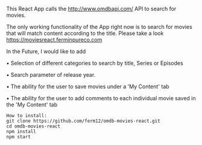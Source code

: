 This React App calls the http://www.omdbapi.com/ API to search for movies.
 
The only working functionality of the App right now is to search for movies that will match content according to the title. Please take a look https://moviesreact.ferminpureco.com

In the Future, I would like to add

•	Selection of different categories to search by title, Series or Episodes
  
•	Search parameter of release year.

•	The ability for the user to save movies under a 'My Content' tab 

•	The ability for the user to add comments to each individual movie saved in the 'My Content' tab




```
How to install:
git clone https://github.com/ferm12/omdb-movies-react.git
cd omdb-movies-react
npm install
npm start
```
